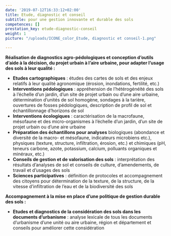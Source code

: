 ```yaml
---
date: '2019-07-12T16:33:12+02:00'
title: Etude, diagnostic et conseil
subtitle: pour une gestion innovante et durable des sols
competences: []
prestation_key: etude-diagnostic-conseil
weight: 1
picture: "/uploads/ICONE_color_Etude, diagnostic et conseil-1.png"

---
```

**Réalisation de diagnostics agro-pédologiques et conception d’outils d’aide à la décision, du projet urbain à l’aire urbaine, pour adapter l’usage des sols à leur qualité :**

* **Etudes cartographiques** : études des cartes de sols et des enjeux relatifs à leur qualité agronomique (érosion, inondations, fertilité, etc.)
* **Interventions pédologiques** : appréhension de l’hétérogénéité des sols à l’échelle d’un jardin, d’un site de projet urbain ou d’une aire urbaine, détermination d’unités de sol homogène, sondages à la tarière, ouvertures de fosses pédologiques, description de profil de sol et échantillonnage d’horizons de sol
* **Interventions écologiques** : caractérisation de la macrofaune, mésofaune et des micro-organismes à l’échelle d’un jardin, d’un site de projet urbain ou d’une aire urbaine
* **Préparation des échantillons pour analyses** biologiques (abondance et diversité de la macro- et mésofaune, indicateurs microbiens etc.), physiques (texture, structure, infiltration, érosion, etc.) et chimiques (pH, teneurs carbone, azote, potassium, calcium, polluants organiques et minéraux, etc.)
* **Conseils de gestion et de valorisation des sols** : interprétation des résultats d’analyses de sol et conseils de culture, d’amendements, de travail et d’usages des sols
* **Sciences participatives** : définition de protocoles et accompagnement des citoyens pour détermination de la texture, de la structure, de la vitesse d’infiltration de l’eau et de la biodiversité des sols

**Accompagnement à la mise en place d’une politique de gestion durable des sols :**

* **Etudes et diagnostics de la considération des sols dans les documents d’urbanisme** : analyse lexicale de tous les documents d’urbanisme d’une unité ou aire urbaine, région et département et conseils pour améliorer cette considération